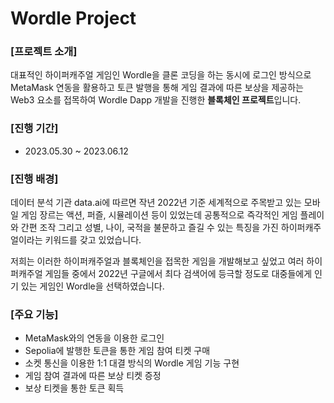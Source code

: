 # Wordle Project
### [프로젝트 소개]

대표적인 하이퍼캐주얼 게임인 Wordle을 클론 코딩을 하는 동시에 로그인 방식으로 MetaMask 연동을 활용하고 토큰 발행을 통해 게임 결과에 따른 보상을 제공하는 Web3 요소를 접목하여 Wordle Dapp 개발을 진행한 **블록체인 프로젝트**입니다.

### [진행 기간]

- 2023.05.30 ~ 2023.06.12

### [진행 배경]

데이터 분석 기관 data.ai에 따르면 작년 2022년 기준 세계적으로 주목받고 있는 모바일 게임 장르는 액션, 퍼즐, 시뮬레이션 등이 있었는데 공통적으로 즉각적인 게임 플레이와 간편 조작 그리고 성별, 나이, 국적을 불문하고 즐길 수 있는 특징을 가진 하이퍼캐주얼이라는 키워드를 갖고 있었습니다.
 
저희는 이러한 하이퍼캐주얼과 블록체인을 접목한 게임을 개발해보고 싶었고 여러 하이퍼캐주얼 게임들 중에서 2022년 구글에서 최다 검색어에 등극할 정도로 대중들에게 인기 있는 게임인 Wordle을 선택하였습니다.

### [주요 기능]

- MetaMask와의 연동을 이용한 로그인
- Sepolia에 발행한 토큰을 통한 게임 참여 티켓 구매
- 소켓 통신을 이용한 1:1 대결 방식의 Wordle 게임 기능 구현
- 게임 참여 결과에 따른 보상 티켓 증정
- 보상 티켓을 통한 토큰 획득


